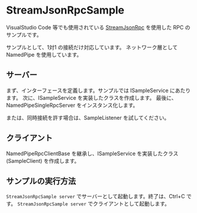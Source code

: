 # StreamJsonRpcSample

VisualStudio Code 等でも使用されている [StreamJsonRpc](https://github.com/microsoft/vs-streamjsonrpc) を使用した RPC のサンプルです。

サンプルとして、1対1 の接続だけ対応しています。
ネットワーク層として NamedPipe を使用しています。

## サーバー

まず、インターフェースを定義します。サンプルでは ISampleService にあたります。
次に、ISampleService を実装したクラスを作成します。
最後に、NamedPipeSingleRpcServer<ISampleService> をインスタンス化します。

または、同時接続を許す場合は、SampleListener を試してください。

## クライアント

NamedPipeRpcClientBase を継承し、ISampleService を実装したクラス (SampleClient) を作成します。

## サンプルの実行方法

`StreamJsonRpcSample server` でサーバーとして起動します。終了は、Ctrl+C です。
`StreamJsonRpcSample server` でクライアントとして起動します。
